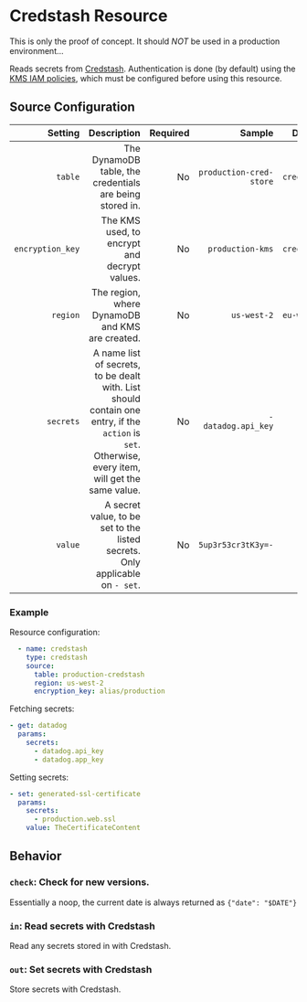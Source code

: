 # Credstash Resource

This is only the proof of concept. It should _NOT_ be used in a production environment...

Reads secrets from [Credstash](https://github.com/fugue/credstash). Authentication is done (by default) using the [KMS IAM policies](https://github.com/fugue/credstash#setting-up-kms), which must be configured before using this resource.

## Source Configuration

|Setting|Description|Required|Sample|Default|
|---:|---:|---:|---:|---:|
|`table`|The DynamoDB table, the credentials are being stored in.|No|`production-cred-store`|`credstash`|
|`encryption_key`|The KMS used, to encrypt and decrypt values.|No|`production-kms`|`credstash`|
|`region`|The region, where DynamoDB and KMS are created.|No|`us-west-2`|`eu-west-1`|
|`secrets`|A name list of secrets, to be dealt with. List should contain one entry, if the `action` is `set`. Otherwise, every item, will get the same value.|No|`- datadog.api_key`|`[]`|
|`value`|A secret value, to be set to the listed secrets. Only applicable on `- set`.|No|`5up3r53cr3tK3y=-`|` `|

### Example

Resource configuration:

``` yaml
  - name: credstash
    type: credstash
    source:
      table: production-credstash
      region: us-west-2
      encryption_key: alias/production
```

Fetching secrets:

``` yaml
- get: datadog
  params:
    secrets:
      - datadog.api_key
      - datadog.app_key
```

Setting secrets:

``` yaml
- set: generated-ssl-certificate
  params:
    secrets:
      - production.web.ssl
    value: TheCertificateContent
```

## Behavior

### `check`: Check for new versions.

Essentially a noop, the current date is always returned as `{"date": "$DATE"}`

### `in`: Read secrets with Credstash

Read any secrets stored in with Credstash.

### `out`: Set secrets with Credstash

Store secrets with Credstash.
